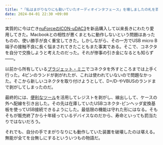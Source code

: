 ```yaml
---
title: "「私はまがりなりにも動いていたオーディオインタフェース」を壊しましたの札を首から下げる"
date: 2024-04-01 22:30 +09:00
---
```


実質的に今は亡き[nuForceのICON-uDAC3](https://www.fuhlen.jp/nuforce/desktop/products/icon_udac3.html)を新品購入して以来長きにわたり愛用してきた。Macbookとの相性が悪くまともに動作しないという問題はあったものの、使い勝手が良く重宝してきた。しかしながら、その一方でUSB micro B端子の接触不良に長く悩まされてきたこともまた事実である。そこで、コネクタを自分で交換しようと考えたのだった。それが惨事の引き金になるとも知らず——。

以前から所有している[プラジェット・ミニ](https://www.sure-ishizaki.co.jp/tool/plajet/plajet-mini/pj-m50/)でコネクタを外すところまでは上手く行った。4ピンのランドが剥がれたが、これは使われていないので問題なかった。そこから新しいコネクタを取り付けようとして、D+/D-やVBUSのランドまで剥がしてしまったのだ。

最終的には、[便利なツール](https://shop-gparts.com/?pid=40364121)を活用してレジストを剥がし、線出しして、ケースの外へ配線を引き出した。その先は在庫していたUSBコネクタ-ピンヘッダ変換基板を使ってUSB接続できるようにした。最低限の機能は守れた形にはなる。そもそもが販売終了から十年経っているデバイスなのだから、寿命といっても罰当たりではないだろう。

それでも、自分の手でまがりなりにも動作していた装置を破壊したのは堪える。無能が全てを台無しにするといういつもの物語だ。
